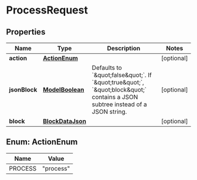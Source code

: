 

# ProcessRequest

## Properties

Name | Type | Description | Notes
------------ | ------------- | ------------- | -------------
**action** | [**ActionEnum**](#ActionEnum) |  |  [optional]
**jsonBlock** | [**ModelBoolean**](ModelBoolean.md) | Defaults to &#x60;\&quot;false\&quot;&#x60;. If &#x60;\&quot;true\&quot;&#x60;, &#x60;\&quot;block\&quot;&#x60; contains a JSON subtree instead of a JSON string. |  [optional]
**block** | [**BlockDataJson**](BlockDataJson.md) |  |  [optional]



## Enum: ActionEnum

Name | Value
---- | -----
PROCESS | &quot;process&quot;



